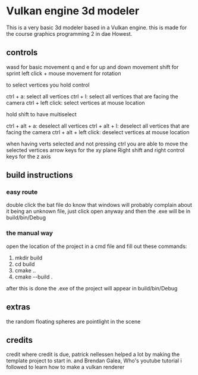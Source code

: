# Vulkan engine 3d modeler

This is a very basic 3d modeler based in a Vulkan engine.
this is made for the course graphics programming 2 in dae Howest.


## controls 

wasd for basic movement
q and e for up and down movement
shift for sprint
left click + mouse movement for rotation

to select vertices you hold control

ctrl + a: select all vertices
ctrl + l: select all vertices that are facing the camera
ctrl + left click: select vertices at mouse location

hold shift to have multiselect

ctrl + alt + a: deselect all vertices
ctrl + alt + l: deselect all vertices that are facing the camera
ctrl + alt + left click: deselect vertices at mouse location

when having verts selected and not pressing ctrl you are able to move the selected vertices 
arrow keys for the xy plane
Right shift and right control keys for the z axis


## build instructions

### easy route
double click the bat file
do know that windows will probably complain about it being an unknown file, just click open anyway
and then the .exe will be in build/bin/Debug

### the manual way

open the location of the project in a cmd file and fill out these commands:

1. mkdir build  
2. cd build    
3. cmake ..    
4. cmake --build .

after this is done the .exe of the project will appear in build/bin/Debug

## extras

the random floating spheres are pointlight in the scene


## credits

credit where credit is due, patrick nellessen helped a lot by making the template project to start in.
and Brendan Galea, Who's youtube tutorial i followed to learn how to make a vulkan renderer

